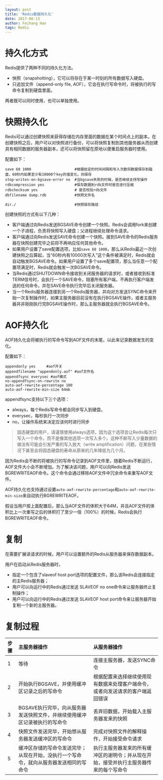 ```yaml
---
layout: post
title: 'Redis数据持久化'
date: 2017-06-13
author: Feihang Han
tags: Redis
---
```


# 持久化方式

Redis提供了两种不同的持久化方法。

* 快照（snapshotting），它可以将存在于某一时刻的所有数据写入硬盘。
* 只追加文件（append-only file, AOF），它会在执行写命令时，将被执行的写命令复制到硬盘里面。

两者既可以同时使用，也可以单独使用。

# 快照持久化

Redis可以通过创建快照来获得存储在内存里面的数据在某个时间点上的副本。在创建快照之后，用户可以对快照进行备份，可以将快照复制到其他服务器从而创建具有相同数据的服务器副本，还可以将快照留在原地以便重启服务器时使用。

配置如下：

```
save 60 1000                    #根据给定的时间间隔和写入次数将数据保存到磁盘，60秒内如果至少有10000个key的值变化，则保存
stop-writes-on-bgsave-error no  #当bgsave失败的时候，是否继续支持写操作
rdbcompression yes              #保存数据到rdb文件时是否进行压缩
rdbchecksum yes                 # 是否校验rdb文件
dbfilename dump.rdb             #快照文件名
```

```
dir./                           #快照保存路径
```

创建快照的方式有以下几种：

* 客户端通过向Redis发送BGSAVE命令创建一个快照。Redis会调用fork来创建一个子进程，负责将快照写入硬盘；父进程继续处理命令请求。
* 客户端通过向Redis发送SAVE命令创建一个快照。接到SAVE命令的Redis服务器在快照创建完毕之前将不再响应任何其他命令。
* 如果用户设置了save配置选项，比如`save 60 1000`，那么从Redis最近一次创建快照之后算起，当“60秒内有10000次写入”这个条件被满足时，Redis就会自动触发BGSAVE命令。如果用户设置了多个save配置项，那么当任意一个配置项满足时，Redis就会触发一次BGSAVE命令。
* 当Redis通过SHUTDOWN命令接收到关闭服务器的请求时，或者接收到标准TERM信号时，会执行一个SAVE命令，阻塞所有客户端，不再执行客户端发送的任何命令，并在SAVE命令执行完毕后关闭服务器。
* 当一个Redis服务器连接到另一个Redis服务器，并向对方发送SYNC命令来开始一次复制操作时，如果主服务器目前没有在执行BGSAVE操作，或者主服务器并非刚刚执行完BGSAVE操作时，那么主服务器就会执行BGSAVE命令。

# AOF持久化

AOF持久化会将被执行的写命令写到AOF文件的末尾，以此来记录数据发生的变化。

配置如下：

```
appendonly yes     #aof开关
appendfilename "appendonly.aof" #aof文件名
appendfsync everysec #aof模式
no-appendfsync-on-rewrite no
auto-aof-rewrite-percentage 100
auto-aof-rewrite-min-size 64mb
```

appendfsync支持以下三个选项：

* always，每个Redis写命令都会同步写入到硬盘。
* everysec，每秒执行一次同步
* no，让操作系统来决定应该何时进行同步

> 固态硬盘的用户，请谨慎使用always选项，因为这个选项会让Redis每次只写入一个命令，而不是像其他选项一次写入多个。这种不断写入少量数据的做法有可能会引发严重的写入放大（write amplification）问题，在某些情况下甚至会将固态硬盘的寿命从原来的几年降低为几个月。

因为Redis会不断的将被执行的写命令记录到AOF文件里，随着Redis不断运行，AOF文件大小会不断增加。为了解决该问题，用户可以向Redis发送BGREWRITEAOF命令。这个命令会通过移除AOF文件中冗余命令来重写AOF文件。

AOF持久化也支持通过设置`auto-aof-rewrite-percentage`和`auto-aof-rewrite-min-size`来自动执行BGREWRITEAOF。

假设当用户按上面配置后，那么当AOF文件的体积大于64M，并且AOF文件的体积比上一次重写之后的体积打了至少一倍（100%）的时候，Redis会执行BGREWRITEAOF命令。

# 复制

在需要扩展读请求的时候，用户可以设置额外的Redis从服务器来保存数据副本。

用户在启动从Redis服务器时，

* 指定一个包含了slaveof host port选项的配置文件，那么该Redis会连接指定的主Redis服务器；
* 用户可以向运行中的Redis通过发送 SLAVEOF no one命令来让服务器终止复制操作；
* 用户可以向运行中的Redis通过发送 SLAVEOF host port命令来让服务器开始复制一个新的主服务器。

# 复制过程

| 步骤 | 主服务器操作 | 从服务器操作 |
| :--- | :--- | :--- |
| 1 | 等待 | 连接主服务器，发送SYNC命令 |
| 2 | 开始执行BGSAVE，并使用缓冲区记录之后的写命令 | 根据配置来选择继续使用现有数据来处理客户端命令，或者向发送请求的客户端返回错误 |
| 3 | BGSAVE执行完毕，向从服务器发送快照文件，并继续使用缓冲区记录被执行的写命令 | 丢弃旧数据，开始载入主服务器发来的快照 |
| 4 | 快照文件发送完毕，开始想从服务器发送缓冲区的写命令 | 完成对快照文件的解释操作，开始接受命令请求 |
| 5 | 缓冲区存储的写命令发送完毕；从现在开始，没执行一个写命令，就向从服务器发送相同的写命令 | 执行主服务器发来的所有缓冲区的谢明令；并从现在开始，接受并执行主服务器传来的每个写命令 |



